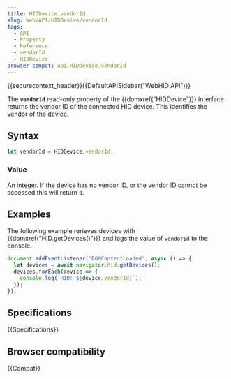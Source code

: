 ```yaml
---
title: HIDDevice.vendorId
slug: Web/API/HIDDevice/vendorId
tags:
  - API
  - Property
  - Reference
  - vendorId
  - HIDDevice
browser-compat: api.HIDDevice.vendorId
---
```

{{securecontext_header}}{{DefaultAPISidebar("WebHID API")}}

The **`vendorId`** read-only property of the {{domxref("HIDDevice")}} interface returns the vendor ID of the connected HID device. This identifies the vendor of the device.

## Syntax

```js
let vendorId = HIDDevice.vendorId;
```

### Value

An integer. If the device has no vendor ID, or the vendor ID cannot be accessed this will return `0`.

## Examples

The following example rerieves devices with {{domxref("HID.getDevices()")}} and logs the value of `vendorId` to the console.

```js
document.addEventListener('DOMContentLoaded', async () => {
  let devices = await navigator.hid.getDevices();
  devices.forEach(device => {
    console.log(`HID: ${device.vendorId}`);
  });
});
```

## Specifications

{{Specifications}}

## Browser compatibility

{{Compat}}
